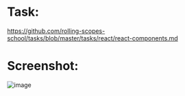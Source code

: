 # Task:
https://github.com/rolling-scopes-school/tasks/blob/master/tasks/react/react-components.md

# Screenshot:
 
![image](https://user-images.githubusercontent.com/43569466/127819564-84e12f0c-a8e9-4451-a02c-f42b4c0264c2.png)
